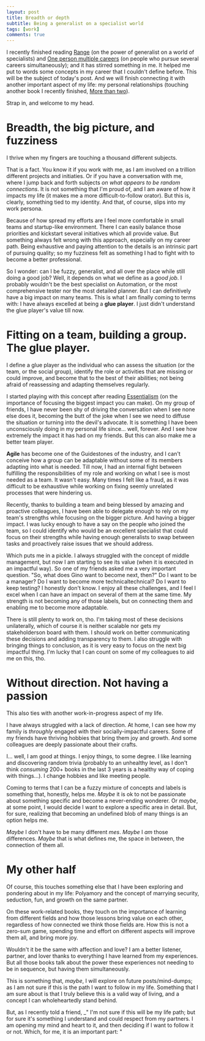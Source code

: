 ```yaml
---
layout: post
title: Breadth or depth
subtitle: Being a generalist on a specialist world
tags: [work]
comments: true
---
```


I recently finished reading [Range](https://www.goodreads.com/book/show/41795733-range) (on the power of generalist on a world of specialists) and [One person multiple careers](https://www.goodreads.com/book/show/685490.One_Person_Multiple_Careers) (on people who pursue several careers simultaneously); and it has stirred something in me. It helped me put to words some concepts in my career that I couldn't define before. This will be the subject of today's post. And we will finish connecting it with another important aspect of my life: my personal relationships (touching another book I recently finished, [More than two](https://www.goodreads.com/book/show/21955937-more-than-two)). 

Strap in, and welcome to my head.

# Breadth, the big picture, and fuzziness

I thrive when my fingers are touching a thousand different subjects. 

That is a fact. You know it if you work with me, as I am involved on a trillion different projects and initiaties. Or if you have a conversation with me, where I jump back and forth subjects _on what appears to be random connections_. It is not something that I'm proud of, and I am aware of how it impacts my life (it makes me a more difficult-to-follow orator). But this is, clearly, something tied to my identity. And that, of course, slips into my work persona.

Because of how spread my efforts are I feel more comfortable in small teams and startup-like environment. There I can easily balance those priorities and kickstart several initiatives which all provide value. But something always felt wrong with this approach, especially on my career path. Being exhaustive and paying attention to the details is an intrinsic part of pursuing quality; so my fuzziness felt as something I had to fight with to become a better professional.

So I wonder: can I be fuzzy, generalist, and all over the place while still doing a good job? Well, it depends on what we define as a _good job_. I probably wouldn't be the best specialist on Automation, or the most comprehensive tester nor the most detailed planner. But I can definitively have a big impact on many teams. This is what I am finally coming to terms with: I have always excelled at being a **glue player**. I just didn't understand the glue player's value till now.

# Fitting on a team, building a group. The glue player.

I define a glue player as the individual who can assess the situation (or the team, or the social group), identify the role or activities that are missing or could improve, and become that to the best of their abilities; not being afraid of reassessing and adapting themselves regularly. 

I started playing with this concept after reading [Essentialism](https://www.goodreads.com/book/show/18077875-essentialism) (on the importance of focusing the biggest impact you can make). On my group of friends, I have never been shy of driving the conversation when I see none else does it, becoming the butt of the joke when I see we need to diffuse the situation or turning into the devil's advocate. It is something I have been unconsciously doing in my personal life since... well, forever. And I see how extremely the impact it has had on my friends. But this can also make me a better team player. 

**Agile** has become one of the Guidestones of the industry, and I can't conceive how a group can be adaptable without some of its members adapting into what is needed. Till now, I had an internal fight between fulfilling the responsibilities of my role and working on what I see is most needed as a team. It wasn't easy. Many times I felt like a fraud, as it was difficult to be exhaustive while working on fixing seemly unrelated processes that were hindering us. 

Recently, thanks to building a team and being blessed by amazing and proactive colleagues, I have been able to delegate enough to rely on my team's strengths while focusing on the bigger picture. And having a bigger impact. I was lucky enough to have a say on the people who joined the team, so I could identify who would be an excellent specialist that could focus on their strengths while having enough generalists to swap between tasks and proactively raise issues that we should address. 

Which puts me in a pickle. I always struggled with the concept of middle management, but now I am starting to see its value (when it is executed in an impactful way). So one of my friends asked me a very important question. "So, what does Gino want to become next, then?" Do I want to be a manager? Do I want to become more technicaltechnical? Do I want to keep testing? I honestly don't know. I enjoy all these challenges, and I feel I excel when I can have an impact on several of them at the same time. My strength is not becoming any of those labels, but on connecting them and enabling me to become more adaptable. 

There is still plenty to work on, tho. I'm taking most of these decisions unilaterally, which of course it is neither scalable nor gets my stakeholderson board with them. I should work on better communicating these decisions and adding transparency to them. I also struggle with bringing things to conclusion, as it is very easy to focus on the next big impactful thing. I'm lucky that I can count on some of my colleagues to aid me on this, tho. 

# Without direction. Not having a passion

This also ties with another work-in-progress aspect of my life.

I have always struggled with a lack of direction. At home, I can see how my family is _throughly_ engaged with their socially-impactful careers. Some of my friends have thriving hobbies that bring them joy and growth. And some colleagues are deeply passionate about their crafts.

I... well, I am good at things. I enjoy things, to some degree. I like learning and discovering random trivia (probably to an unhealthy level, as I don't think _consuming_ 200+ books in the last 3 years is a healthy way of coping with things...). I change hobbies and like meeting people. 

Coming to terms that I can be a fuzzy mixture of concepts and labels is something that, honestly, helps me. _Maybe_ it is ok to not be passionate about something specific and become a never-ending wonderer. Or _maybe_, at some point, I would decide I want to explore a specific area in detail. But, for sure, realizing that becoming an undefined blob of many things is an option helps me. 

_Maybe_ I don't have to be many different _mes_. _Maybe_ I _am_ those differences. _Maybe_ that is what defines me, the space in between, the connection of them all.

# My other half

Of course, this touches something else that I have been exploring and pondering about in my life: Polyamory and the concept of marrying security, seduction, fun, and growth on the same partner.

On these work-related books, they touch on the importance of learning from different fields and how those lessons bring value on each other, regardless of how connected we think those fields are. How this is not a zero-sum game, spending time and effort on different aspects will improve them all, and bring more joy.

Wouldn't it be the same with affection and love? I am a better listener, partner, and lover thanks to everything I have learned from my experiences. But all those books talk about the power these experiences not needing to be in sequence, but having them simultaneously.

This is something that, _maybe_, I will explore on future posts/mind-dumps; as I am not sure if this is the path I want to follow in my life. Something that I am sure about is that I truly believe this is a valid way of living, and a concept I can wholeheartedly stand behind. 

But, as I recently told a friend, _" I'm not sure if this will be my life path; but for sure it's something I understand and could respect from my partners. I am opening my mind and heart to it, and then deciding if I want to follow it or not. Which, for me, it is an important part: "